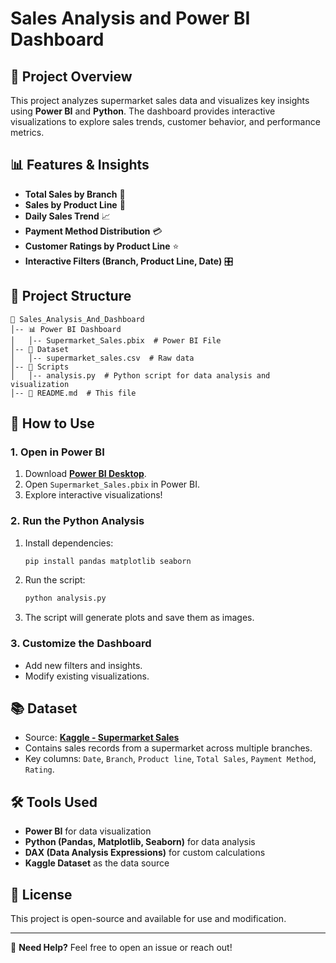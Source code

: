 # Sales Analysis and Power BI Dashboard

## 📌 Project Overview
This project analyzes supermarket sales data and visualizes key insights using **Power BI** and **Python**. The dashboard provides interactive visualizations to explore sales trends, customer behavior, and performance metrics.

## 📊 Features & Insights
- **Total Sales by Branch** 📍
- **Sales by Product Line** 🛒
- **Daily Sales Trend** 📈
- **Payment Method Distribution** 💳
- **Customer Ratings by Product Line** ⭐
- **Interactive Filters (Branch, Product Line, Date)** 🎛️

## 📂 Project Structure
```
📁 Sales_Analysis_And_Dashboard
│-- 📊 Power BI Dashboard
│   │-- Supermarket_Sales.pbix  # Power BI File
│-- 📜 Dataset
│   │-- supermarket_sales.csv  # Raw data
│-- 📜 Scripts
│   │-- analysis.py  # Python script for data analysis and visualization
│-- 📄 README.md  # This file
```

## 🚀 How to Use
### **1. Open in Power BI**
1. Download **[Power BI Desktop](https://powerbi.microsoft.com/)**.
2. Open `Supermarket_Sales.pbix` in Power BI.
3. Explore interactive visualizations!

### **2. Run the Python Analysis**
1. Install dependencies:
   ```bash
   pip install pandas matplotlib seaborn
   ```
2. Run the script:
   ```bash
   python analysis.py
   ```
3. The script will generate plots and save them as images.

### **3. Customize the Dashboard**
- Add new filters and insights.
- Modify existing visualizations.

## 📚 Dataset
- Source: **[Kaggle - Supermarket Sales](https://www.kaggle.com/datasets/aungpyaeap/supermarket-sales)**
- Contains sales records from a supermarket across multiple branches.
- Key columns: `Date`, `Branch`, `Product line`, `Total Sales`, `Payment Method`, `Rating`.

## 🛠️ Tools Used
- **Power BI** for data visualization
- **Python (Pandas, Matplotlib, Seaborn)** for data analysis
- **DAX (Data Analysis Expressions)** for custom calculations
- **Kaggle Dataset** as the data source

## 📜 License
This project is open-source and available for use and modification.

---
📩 **Need Help?** Feel free to open an issue or reach out!

